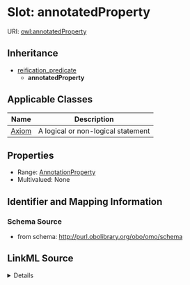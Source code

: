 # Slot: annotatedProperty

URI: [owl:annotatedProperty](http://www.w3.org/2002/07/owl#annotatedProperty)




## Inheritance

* [reification_predicate](reification_predicate.md)
    * **annotatedProperty**





## Applicable Classes

| Name | Description |
| --- | --- |
[Axiom](Axiom.md) | A logical or non-logical statement






## Properties

* Range: [AnnotationProperty](AnnotationProperty.md)
* Multivalued: None







## Identifier and Mapping Information







### Schema Source


* from schema: http://purl.obolibrary.org/obo/omo/schema




## LinkML Source

<details>
```yaml
name: annotatedProperty
from_schema: http://purl.obolibrary.org/obo/omo/schema
exact_mappings:
- rdf:predicate
rank: 1000
is_a: reification_predicate
slot_uri: owl:annotatedProperty
alias: annotatedProperty
domain_of:
- Axiom
relational_role: PREDICATE
range: AnnotationProperty

```
</details>